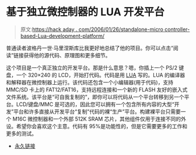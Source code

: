 # 基于独立微控制器的 LUA 开发平台

> 原文:[https://hack aday . com/2006/01/26/standalone-micro controller-based-Lua-development-platform/](https://hackaday.com/2006/01/26/standalone-microcontroller-based-lua-development-platform/)

普通读者波格丹一世·马里涅斯库比我更好地总结了他的项目。你可以点击“阅读”链接获得他的源代码、原理图和更多细节。

这个项目是一个真正独立的开发平台。那是什么意思？嗯，你插上一个 PS/2 键盘，一个 320×240 的 LCD，开始打代码。代码是用 [LUA](http://www.lua.org) 写的。LUA 的编译器和解释器在微控制器上运行。该代码还包含一个小编辑器(用于代码)，支持 MMC/SD 卡上的 FAT12/FAT16，支持远程连接和一个新的 FLASH 友好的嵌入式文件系统。该平台是“可自我复制的”，即你可以将代码从一个平台转移到另一个平台。LCD/键盘/MMC 是可选的，因此您可以拥有一个包含所有内容的大型“开发”平台和许多直接从开发平台“复制”代码的裸“生产”平台。构建裸平台只需要一个 M16C 微控制器和一个外部 512K SRAM 芯片，其他组件仅用于连接不同的外设。希望你会喜欢这个主意。代码有 95%是功能性的，但是它需要更多的工作和更多的测试。

*   [永久链接](http://www.circuitcellar.com/renesas2005m16c/winners/1685.htm)